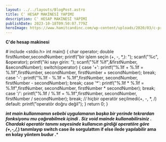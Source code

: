```yaml
---
layout: ../../layouts/BlogPost.astro
title: C' HESAP MAKİNESİ YAPIMI
description: C' HESAP MAKİNESİ YAPIMI
publishDate: 2023-10-18T09:50:07.779Z
heroImage: https://www.hamitcandinc.com/wp-content/uploads/2020/03/c-programlama.png
---
```

**C﻿'de hesap makinesi** 

<!--StartFragment-->

\# include <stdio.h> int main() { char operator; double firstNumber,secondNumber; printf("bir işlem seçin (+, -, \*,): "); scanf("%c", &operator); printf("iki sayı girin: "); scanf("%lf %lf",&firstNumber, &secondNumber); switch(operator) { case '+': printf("%.1lf + %.1lf = %.1lf",firstNumber, secondNumber, firstNumber + secondNumber); break; case '-': printf("%.1lf - %.1lf = %.1lf",firstNumber, secondNumber, firstNumber - secondNumber); break; case '\*': printf("%.1lf \* %.1lf = %.1lf",firstNumber, secondNumber, firstNumber \* secondNumber); break; case '/': printf("%.1lf / %.1lf = %.1lf",firstNumber, secondNumber, firstNumber / secondNumber); break; // hiçbir operatör seçilmedi(+, -, *, /) default: printf("operatör doğru değil"); } return 0; }

<!--EndFragment-->

***i﻿nt main kullanmamın sebebi uygulamanın başka bir yerinde tekrardan fonksiyonu mu çağırabilmek içindi . Siz void mainde kullanabilirsiniz . Chardaki operatör tanımı sayesinde kullanıcın girdiği operatöre göre (+,-,/,*) tanımlayıp switch case ile sorgulattım if else ilede yapılabilir ama en kolay yöntem budur .***